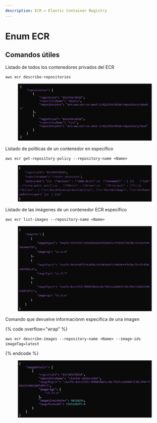 ```yaml
---
description: ECR = Elastic Container Registry
---
```


# Enum ECR

## Comandos útiles

Listado de todos los contenedores privados del ECR

```
aws ecr describe-repositories
```

<figure><img src="../../.gitbook/assets/image (62).png" alt=""><figcaption></figcaption></figure>

Listado de políticas de un contenedor en específico

```
aws ecr get-repository-policy --repository-name <Name>
```

<figure><img src="../../.gitbook/assets/image (22) (3).png" alt=""><figcaption></figcaption></figure>

Listado de las imágenes de un contenedor ECR específico

```
aws ecr list-images --repository-name <Name>
```

<figure><img src="../../.gitbook/assets/image (77).png" alt=""><figcaption></figcaption></figure>

Comando que devuelve informaciónm específica de una imagen

{% code overflow="wrap" %}
```
aws ecr describe-images --repository-name <Name> --image-ids imageTag=latest
```
{% endcode %}

<figure><img src="../../.gitbook/assets/image (80).png" alt=""><figcaption></figcaption></figure>











